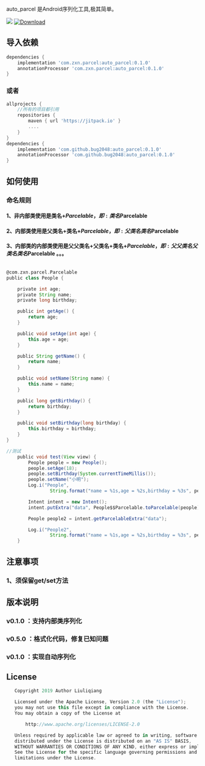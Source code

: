 auto_parcel  是Android序列化工具,极其简单。

[![](https://jitpack.io/v/bug2048/auto_parcel.svg)](https://jitpack.io/#bug2048/auto_parcel)
[ ![Download](https://api.bintray.com/packages/lqos/maven/auto_parcel/images/download.svg?version=0.1.0) ](https://bintray.com/lqos/maven/auto_parcel/0.1.0/link)

## 导入依赖
```groovy
dependencies {
    implementation 'com.zxn.parcel:auto_parcel:0.1.0'
    annotationProcessor 'com.zxn.parcel:auto_parcel:0.1.0'
}
```
### 或者
```groovy
allprojects {
    //所有的项目都引用
    repositories {
        maven { url 'https://jitpack.io' }
        ....
    }
}
dependencies {
    implementation 'com.github.bug2048:auto_parcel:0.1.0'
    annotationProcessor 'com.github.bug2048:auto_parcel:0.1.0'
}
```

## 如何使用
### 命名规则
#### 1、非内部类使用是类名+$Parcelable，即:类名$Parcelable
#### 2、内部类使用是父类名+类名+$Parcelable，即:父类名类名$Parcelable
#### 3、内部类的内部类使用是父父类名+父类名+类名+$Parcelable，即:父父类名父类名类名$Parcelable 。。。

```groovy

@com.zxn.parcel.Parcelable
public class People {

    private int age;
    private String name;
    private long birthday;

    public int getAge() {
        return age;
    }

    public void setAge(int age) {
        this.age = age;
    }

    public String getName() {
        return name;
    }

    public void setName(String name) {
        this.name = name;
    }

    public long getBirthday() {
        return birthday;
    }

    public void setBirthday(long birthday) {
        this.birthday = birthday;
    }
}

//测试
    public void test(View view) {
        People people = new People();
        people.setAge(18);
        people.setBirthday(System.currentTimeMillis());
        people.setName("小明");
        Log.i("People",
                String.format("name = %1s,age = %2s,birthday = %3s", people.getName(), String.valueOf(people.getAge()), String.valueOf(people.getBirthday())));

        Intent intent = new Intent();
        intent.putExtra("data", People$$Parcelable.toParcelable(people));

        People people2 = intent.getParcelableExtra("data");

        Log.i("People2",
                String.format("name = %1s,age = %2s,birthday = %3s", people2.getName(), String.valueOf(people2.getAge()), String.valueOf(people2.getBirthday())));
    }
```


## 注意事项
### 1、须保留get/set方法

## 版本说明
### v0.1.0 ：支持内部类序列化
### v0.5.0 ：格式化代码，修复已知问题
### v0.1.0 ：实现自动序列化

## License
```groovy
   Copyright 2019 Author Liuliqiang

   Licensed under the Apache License, Version 2.0 (the "License");
   you may not use this file except in compliance with the License.
   You may obtain a copy of the License at

       http://www.apache.org/licenses/LICENSE-2.0

   Unless required by applicable law or agreed to in writing, software
   distributed under the License is distributed on an "AS IS" BASIS,
   WITHOUT WARRANTIES OR CONDITIONS OF ANY KIND, either express or implied.
   See the License for the specific language governing permissions and
   limitations under the License.
```   
